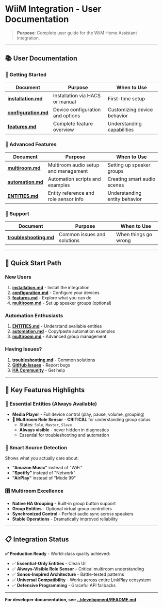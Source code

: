# WiiM Integration - User Documentation

> **Purpose**: Complete user guide for the WiiM Home Assistant integration.

---

## 📚 **User Documentation**

### **🚀 Getting Started**

| Document                                 | Purpose                          | When to Use                 |
| ---------------------------------------- | -------------------------------- | --------------------------- |
| **[installation.md](installation.md)**   | Installation via HACS or manual  | First-time setup            |
| **[configuration.md](configuration.md)** | Device configuration and options | Customizing device behavior |
| **[features.md](features.md)**           | Complete feature overview        | Understanding capabilities  |

### **🎵 Advanced Features**

| Document                           | Purpose                               | When to Use                   |
| ---------------------------------- | ------------------------------------- | ----------------------------- |
| **[multiroom.md](multiroom.md)**   | Multiroom audio setup and management  | Setting up speaker groups     |
| **[automation.md](automation.md)** | Automation scripts and examples       | Creating smart audio scenes   |
| **[ENTITIES.md](ENTITIES.md)**     | Entity reference and role sensor info | Understanding entity behavior |

### **🔧 Support**

| Document                                     | Purpose                     | When to Use          |
| -------------------------------------------- | --------------------------- | -------------------- |
| **[troubleshooting.md](troubleshooting.md)** | Common issues and solutions | When things go wrong |

---

## 🎯 **Quick Start Path**

### **New Users**

1. **[installation.md](installation.md)** - Install the integration
2. **[configuration.md](configuration.md)** - Configure your devices
3. **[features.md](features.md)** - Explore what you can do
4. **[multiroom.md](multiroom.md)** - Set up speaker groups (optional)

### **Automation Enthusiasts**

1. **[ENTITIES.md](ENTITIES.md)** - Understand available entities
2. **[automation.md](automation.md)** - Copy/paste automation examples
3. **[multiroom.md](multiroom.md)** - Advanced group management

### **Having Issues?**

1. **[troubleshooting.md](troubleshooting.md)** - Common solutions
2. **[GitHub Issues](https://github.com/mjcumming/wiim/issues)** - Report bugs
3. **[HA Community](https://community.home-assistant.io/)** - Get help

---

## 🎊 **Key Features Highlights**

### **🔑 Essential Entities (Always Available)**

- **Media Player** - Full device control (play, pause, volume, grouping)
- **🔴 Multiroom Role Sensor** - **CRITICAL** for understanding group status
  - States: `Solo`, `Master`, `Slave`
  - **Always visible** - never hidden in diagnostics
  - Essential for troubleshooting and automation

### **🎵 Smart Source Detection**

Shows what you actually care about:

- **"Amazon Music"** instead of "WiFi"
- **"Spotify"** instead of "Network"
- **"AirPlay"** instead of "Mode 99"

### **🎛️ Multiroom Excellence**

- **Native HA Grouping** - Built-in group button support
- **Group Entities** - Optional virtual group controllers
- **Synchronized Control** - Perfect audio sync across speakers
- **Stable Operations** - Dramatically improved reliability

---

## 📋 **Integration Status**

**✅ Production Ready** - World-class quality achieved:

- ✅ **Essential-Only Entities** - Clean UI
- ✅ **Always-Visible Role Sensor** - Critical multiroom understanding
- ✅ **Sonos-Inspired Architecture** - Battle-tested patterns
- ✅ **Universal Compatibility** - Works across entire LinkPlay ecosystem
- ✅ **Defensive Programming** - Graceful API fallbacks

---

**For developer documentation, see [../development/README.md](../development/README.md)**
